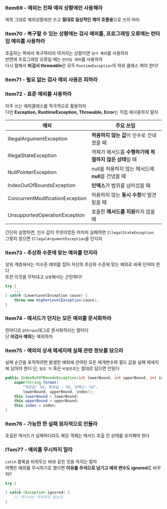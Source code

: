 ### Item69 - 예외는 진짜 예외 상황에만 사용해라

제목 그대로 예외상황에만 쓰고 **절대로 일상적인 제어 흐름용**으로 쓰지 마라  


### Item70 - 복구할 수 있는 상황에는 검사 예외를, 프로그래밍 오류에는 런타임 예외를 사용하라

호출하는 쪽에서 복구하리라 여겨지는 상황이면 `검사 예외`를 사용하라  
반면에 프로그래밍 오류일 때는 `런타임 예외`를 사용하자  
다시 말해서 **비검사 throwable**은 모두 `RuntimeException`의 하위 클래스 여야 한다!  


### Item71 - 필요 없는 검사 예외 사용은 피하라

### Item72 - 표준 예외를 사용하라

자주 쓰는 예외클래스를 적극적으로 활용하자  
다만 **Exception, RuntimeException, Throwable, Error**는 직접 재사용하지 말자  

|예외|주요 쓰임|
|---|---|
|IllegalArgumentException|**허용하지 않는 값**이 인수로 건네졌을 때|
|IllegalStateException|객체가 메서드를 **수행하기에 적절하지 않은 상태**일 때|
|NullPointerException|null을 허용하지 않는 메서드에 **null**을 건냈을 떄|
|IndexOutOfBoundsException|**인덱스**가 범위를 넘어섰을 떄|
|ConcurrentModificationException|허용하지 않는 **동시 수정**이 발견됬을 떄|
|UnsupportedOperationException|호출한 **메서드를 지원**하지 않을 때|

간단히 설명하면, 인수 값이 무엇이었든 어차피 실패하면 `IllegalStateException`  
그렇지 않으면 `IllegalArgumentException`을 던지자  

### Item73 - 추상화 수준에 맞는 예외를 던지라

상위 계층에서는 저수준 예외를 잡아 자신의 추상화 수준에 맞는 예외로 바꿔 던져야 한다  
또한 이것을 무턱대고 `남용`해서는 곤란하다!  
```java
try {
	...
} catch (LowerLevelException cause) {
	throw new HigherLevelException(cause);
}
```

### Item74 - 메서드가 던지는 모든 예외를 문서화하라

한마디로 `@throws`태그로 문서화하라는 말이다  
단 **비검사 예외**는 제외하자  

### Item75 - 예외의 상세 메세지에 실패 관련 정보를 담으라

실패 순간을 포착하려면 발생한 예외에 관여된 모든 매개변수와 필드 값을 실패 메세지에 담아야 한다 
단, `암호 키` 혹은 `비밀번호`는 절대로 담으면 안된다   
```java
public IndexOutOfBoundsException(int lowerBound, int upperBound, int index) {
	super(String.format(
		"최솟값: %d, 최댓값 : %d, 인덱스: %d",
		lowerBound, upperBound, index));
	this.lowerBound = lowerBound;
	this.upperBound = upperBound;
	this.index = index;
}
```


### Item76 - 가능한 한 실패 원자적으로 만들라

호출된 메서드가 실패하더라도 해당 객체는 메서드 호출 전 상태를 유지해야 한다  


### ITem77 - 예외를 무시하지 말라

`catch` 블록을 비워두는 바보 같은 짓을 하지는 말자  
어쨋든 예외를 무시하기로 했다면 **이유를 주석으로 남기고 예외 변수도 ignored**로 바꾸자!!  
```java
try {
	...
} catch (Exception ignored) {
	// 여기서는 처리하지 않는다
}
```
